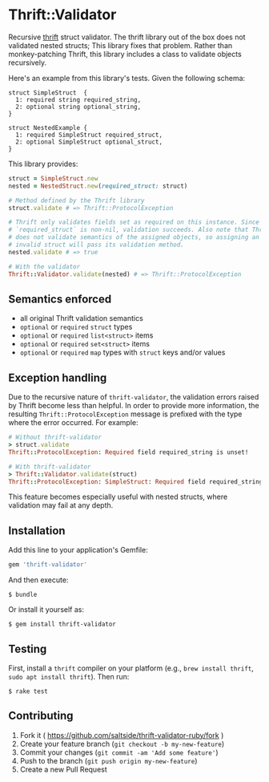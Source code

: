 # Thrift::Validator

Recursive [thrift][] struct validator. The thrift library out of the box does
not validated nested structs; This library fixes that problem. Rather than
monkey-patching Thrift, this library includes a class to validate objects
recursively.

Here's an example from this library's tests. Given the following schema:

```thrift
struct SimpleStruct  {
  1: required string required_string,
  2: optional string optional_string,
}

struct NestedExample {
  1: required SimpleStruct required_struct,
  2: optional SimpleStruct optional_struct,
}
```

This library provides:

```ruby
struct = SimpleStruct.new
nested = NestedStruct.new(required_struct: struct)

# Method defined by the Thrift library
struct.validate # => Thrift::ProtocolException

# Thrift only validates fields set as required on this instance. Since
# `required_struct` is non-nil, validation succeeds. Also note that Thrift
# does not validate semantics of the assigned objects, so assigning an
# invalid struct will pass its validation method.
nested.validate # => true

# With the validator
Thrift::Validator.validate(nested) # => Thrift::ProtocolException
```

## Semantics enforced

* all original Thrift validation semantics
* `optional` or `required` `struct` types
* `optional` or `required` `list<struct>` items
* `optional` or `required` `set<struct>` items
* `optional` or `required` `map` types with `struct` keys and/or values

## Exception handling

Due to the recursive nature of `thrift-validator`, the validation
errors raised by Thrift become less than helpful. In order
to provide more information, the resulting `Thrift::ProtocolException`
message is prefixed with the type where the error occurred. For
example:

```ruby
# Without thrift-validator
> struct.validate
Thrift::ProtocolException: Required field required_string is unset!

# With thrift-validator
> Thrift::Validator.validate(struct)
Thrift::ProtocolException: SimpleStruct: Required field required_string is unset!
```

This feature becomes especially useful with nested structs, where validation
may fail at any depth.

## Installation

Add this line to your application's Gemfile:

```ruby
gem 'thrift-validator'
```

And then execute:

    $ bundle

Or install it yourself as:

    $ gem install thrift-validator

## Testing

First, install a `thrift` compiler on your platform (e.g., `brew install
thrift`, `sudo apt install thrift`). Then run:

    $ rake test

## Contributing

1. Fork it ( https://github.com/saltside/thrift-validator-ruby/fork )
2. Create your feature branch (`git checkout -b my-new-feature`)
3. Commit your changes (`git commit -am 'Add some feature'`)
4. Push to the branch (`git push origin my-new-feature`)
5. Create a new Pull Request

[thrift]: https://thrift.apache.org
